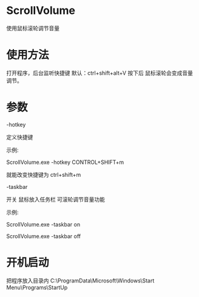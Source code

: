 # ScrollVolume

使用鼠标滚轮调节音量

# 使用方法

打开程序，后台监听快捷键 默认：ctrl+shift+alt+V 按下后 鼠标滚轮会变成音量调节。

# 参数

-hotkey

定义快捷键

示例:

ScrollVolume.exe -hotkey CONTROL+SHIFT+m

就能改变快捷键为 ctrl+shift+m

-taskbar

开关 鼠标放入任务栏 可滚轮调节音量功能

示例:

ScrollVolume.exe -taskbar on

ScrollVolume.exe -taskbar off

# 开机启动

把程序放入目录内
C:\ProgramData\Microsoft\Windows\Start Menu\Programs\StartUp
